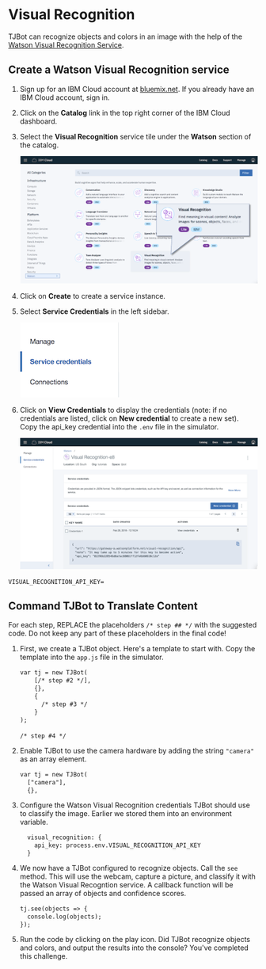 # Visual Recognition

TJBot can recognize objects and colors in an image with the help of the [Watson Visual Recognition Service](https://ibm.biz/catalog-visual-recognition).

## Create a Watson Visual Recognition service

1. Sign up for an IBM Cloud account at [bluemix.net](https://bluemix.net). If you already have an IBM Cloud account, sign in.

2. Click on the __Catalog__ link in the top right corner of the IBM Cloud dashboard.

3. Select the __Visual Recognition__ service tile under the __Watson__ section of the catalog.

	![](assets/catalog-vr.png)
	
4. Click on __Create__ to create a service instance.	
5. Select __Service Credentials__ in the left sidebar.

	![](assets/sidebar-stt.png)
	
6. Click on __View Credentials__ to display the credentials (note: if no credentials are listed, click on __New credential__ to create a new set). Copy the api_key credential into the `.env` file in the simulator.

	![](assets/servicecredentials-vr.png)
	
```
VISUAL_RECOGNITION_API_KEY=
```

## Command TJBot to Translate Content

For each step, REPLACE the placeholders `/* step ## */` with the suggested code. Do not keep any part of these placeholders in the final code! 

1. First, we create a TJBot object. Here's a template to start with. Copy the template into the `app.js` file in the simulator. 

	```
	var tj = new TJBot(
		[/* step #2 */],
		{}, 
		{
		  /* step #3 */
		}
	);
	
	/* step #4 */
	```
		
2. Enable TJBot to use the camera hardware by adding the string `"camera"` as an array element.
	
	```
	var tj = new TJBot(
	  ["camera"], 
	  {},
	```
			
3. Configure the Watson Visual Recognition credentials TJBot should use to classify the image. Earlier we stored them into an environment variable. 

	```
	  visual_recognition: {
	    api_key: process.env.VISUAL_RECOGNITION_API_KEY
	  }
	```
	
4. We now have a TJBot configured to recognize objects. Call the `see` method. This will use the webcam, capture a picture, and classify it with the Watson Visual Recogntion service. A callback function will be passed an array of objects and confidence scores.

	```
	tj.see(objects => {
	  console.log(objects);
	});
	```
	
5. Run the code by clicking on the play icon. Did TJBot recognize objects and colors, and output the results into the console? You've completed this challenge.